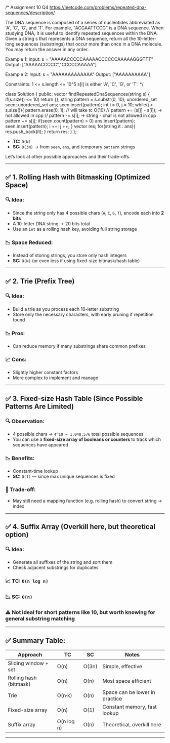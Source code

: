 /*
Assignment 10 Q4
https://leetcode.com/problems/repeated-dna-sequences/description/

The DNA sequence is composed of a series of nucleotides abbreviated as 'A', 'C', 'G', and 'T'.
For example, "ACGAATTCCG" is a DNA sequence.
When studying DNA, it is useful to identify repeated sequences within the DNA.
Given a string s that represents a DNA sequence, return all the 10-letter-long sequences (substrings) that occur more than once in a DNA molecule. You may return the answer in any order.

Example 1:
Input: s = "AAAAACCCCCAAAAACCCCCCAAAAAGGGTTT"
Output: ["AAAAACCCCC","CCCCCAAAAA"]

Example 2:
Input: s = "AAAAAAAAAAAAA"
Output: ["AAAAAAAAAA"]

Constraints:
1 <= s.length <= 10^5
s[i] is either 'A', 'C', 'G', or 'T'.
*/

class Solution {
public:
    vector<string> findRepeatedDnaSequences(string s) {
        if(s.size() <= 10) return {};
        string pattern = s.substr(0, 10);
        unordered_set<string> seen;
        unordered_set<string> ans;
        seen.insert(pattern);
        int i = 0, j = 10;
        while(j < s.size()){
            pattern.erase(0, 1); // will take tc O(10)
            // pattern += (s[j] - s[i]); -> not allowed in cpp
            // pattern -= s[i]; -> string - char is not allowed in cpp
            pattern += s[j];
            if(seen.count(pattern) > 0) ans.insert(pattern);
            seen.insert(pattern);
            i ++;
            j ++;
        }
        vector<string> res;
        for(string it : ans){
            res.push_back(it);
        }
        return res;
    }
};

* **TC:** `O(N)`
* **SC:** `O(3N)` → from `seen`, `ans`, and temporary `pattern` strings

Let’s look at other possible approaches and their trade-offs.

---

## ✅ 1. **Rolling Hash with Bitmasking (Optimized Space)**

### 🔍 Idea:

* Since the string only has 4 possible chars (`A`, `C`, `G`, `T`), encode each into **2 bits**
* A 10-letter DNA string → 20 bits total
* Use an `int` as a rolling hash key, avoiding full string storage

### 📉 Space Reduced:

* Instead of storing strings, you store only hash integers
* **SC:** `O(N)` (or even less if using fixed-size bitmask/hash table)

---

## ✅ 2. **Trie (Prefix Tree)**

### 🔍 Idea:

* Build a trie as you process each 10-letter substring
* Store only the necessary characters, with early pruning if repetition found

### 📉 Pros:

* Can reduce memory if many substrings share common prefixes

### 📈 Cons:

* Slightly higher constant factors
* More complex to implement and manage

---

## ✅ 3. **Fixed-size Hash Table (Since Possible Patterns Are Limited)**

### 🔍 Observation:

* 4 possible chars → `4^10 = 1,048,576` total possible sequences
* You can use a **fixed-size array of booleans or counters** to track which sequences have appeared

### 📉 Benefits:

* Constant-time lookup
* **SC:** `O(1)` — since max unique sequences is fixed

### 🚨 Trade-off:

* May still need a mapping function (e.g. rolling hash) to convert string → index

---

## ✅ 4. **Suffix Array (Overkill here, but theoretical option)**

### 🔍 Idea:

* Generate all suffixes of the string and sort them
* Check adjacent substrings for duplicates

### 📈 TC: `O(n log n)`

### 📉 SC: `O(n)`

### ⚠️ Not ideal for short patterns like 10, but worth knowing for general substring matching

---

## ✅ Summary Table:

| Approach               | TC         | SC    | Notes                          |
| ---------------------- | ---------- | ----- | ------------------------------ |
| Sliding window + set   | O(n)       | O(3n) | Simple, effective              |
| Rolling hash (bitmask) | O(n)       | O(n)  | Most space efficient           |
| Trie                   | O(n·k)     | O(n)  | Space can be lower in practice |
| Fixed-size array       | O(n)       | O(1)  | Constant memory, fast lookup   |
| Suffix array           | O(n log n) | O(n)  | Theoretical, overkill here     |

---
